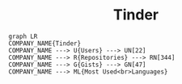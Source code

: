 <h1 align="center">Tinder</h1>

```mermaid
graph LR
COMPANY_NAME{Tinder}
COMPANY_NAME ---> U{Users} ---> UN[22]
COMPANY_NAME ---> R{Repositories} ---> RN[344]
COMPANY_NAME ---> G{Gists} ---> GN[47]
COMPANY_NAME ---> ML{Most Used<br>Languages}
```
